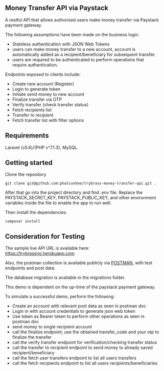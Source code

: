 ## Money Transfer API via Paystack

A restful API that allows authorised users make money transfer via Paystack payment gateway.

The following assumptions have been made on the business logic:

- Stateless authentication with JSON Web Tokens
- users can make money transfer to a new account, account is automatically added as a recipient/beneficiary for subsequent transfer.
- users are required to be authenticated to perform operations that require authentication.

Endpoints exposed to clients include:

- Create new account (Register)
- Login to generate token
- Initiate send money to new account
- Finalize transfer via OTP
- Verify transfer (check transfer status)
- Fetch recipients list
- Transfer to recipient
- Fetch transfer list with filter options

## Requirements

Laravel (v5.6)/(PHP v^7.1.3), MySQL.

## Getting started

Clone the repository

```
git clone git@github.com:phalconVee/trybrass-money-transfer-api.git .
```

After that go into the project directory and find .env file. Replace the PAYSTACK_SECRET_KEY, PAYSTACK_PUBLIC_KEY, and other environment variables inside the file to enable the app to run well.

Then install the dependencies.

```
composer install
```

## Consideration for Testing

The sample live API URL is available here: https://trybrassng.herokuapp.com

Also, the postman collection is available publicly via 
[POSTMAN](https://documenter.getpostman.com/view/3832128/T1LPDmuY), with test endpoints and post data.

The database migration is available in the migrations folder.

This demo is dependent on the up-time of the paystack payment gateway.

To simulate a successful demo, perform the following:

- Create an account with relevant post data as seen in postman doc
- Login in with account credentials to generate json web token
- Use token as Bearer token to perform other operations as seen in postman doc
- send money to single recipient account
- call the finalize endpoint; use the obtained transfer_code and your otp to finalize the transfer
- call the verify transfer endpoint for verification/checking transfer status
- call the transfer to recipient endpoint to send money to already saved recipient/beneficiary
- call the fetch user transfers endpoint to list all users transfers
- call the fetch recipients endpoint to list all users recipients/beneficiaries

